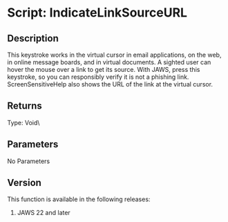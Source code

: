 # Script: IndicateLinkSourceURL

## Description

This keystroke works in the virtual cursor in email applications, on the
web, in online message boards, and in virtual documents. A sighted user
can hover the mouse over a link to get its source. With JAWS, press this
keystroke, so you can responsibly verify it is not a phishing link.
ScreenSensitiveHelp also shows the URL of the link at the virtual
cursor.

## Returns

Type: Void\

## Parameters

No Parameters

## Version

This function is available in the following releases:

1.  JAWS 22 and later
